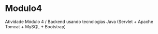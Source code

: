 # Modulo4
Atividade Módulo 4 / Backend usando tecnologias Java (Servlet + Apache Tomcat + MySQL + Bootstrap)
